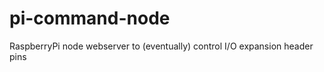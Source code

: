 pi-command-node
===============

RaspberryPi node webserver to (eventually) control I/O expansion header pins